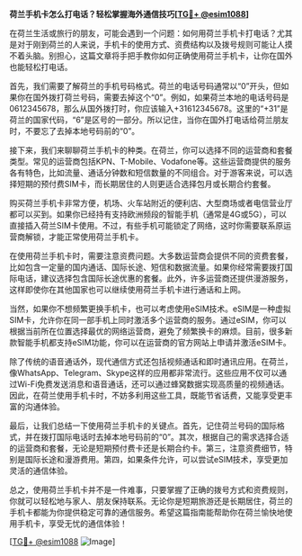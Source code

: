 **荷兰手机卡怎么打电话？轻松掌握海外通信技巧[[TG💪+ @esim1088](https://t.me/s/esim1088)]**

在荷兰生活或旅行的朋友，可能会遇到一个问题：如何用荷兰手机卡打电话？尤其是对于刚到荷兰的人来说，手机卡的使用方式、资费结构以及拨号规则可能让人摸不着头脑。别担心，这篇文章将手把手教你如何正确使用荷兰手机卡，让你在国外也能轻松打电话。

首先，我们需要了解荷兰的手机号码格式。荷兰的电话号码通常以“0”开头，但如果你在国外拨打荷兰号码，需要去掉这个“0”。例如，如果荷兰本地的电话号码是0612345678，那么从国外拨打时，你应该输入+31612345678。这里的“+31”是荷兰的国家代码，“6”是区号的一部分。所以记住，当你在国外打电话给荷兰朋友时，不要忘了去掉本地号码前的“0”。

接下来，我们来聊聊荷兰手机卡的种类。在荷兰，你可以选择不同的运营商和套餐类型。常见的运营商包括KPN、T-Mobile、Vodafone等。这些运营商提供的服务各有特色，比如流量、通话分钟数和短信数量的不同组合。对于游客来说，可以选择短期的预付费SIM卡，而长期居住的人则更适合选择包月或长期合约套餐。

购买荷兰手机卡非常方便，机场、火车站附近的便利店、大型商场或者电信营业厅都可以买到。如果你已经持有支持欧洲频段的智能手机（通常是4G或5G），可以直接插入荷兰SIM卡使用。不过，有些手机可能锁定了网络，这时你需要联系原运营商解锁，才能正常使用荷兰手机卡。

在使用荷兰手机卡时，需要注意资费问题。大多数运营商会提供不同的资费套餐，比如包含一定量的国内通话、国际长途、短信和数据流量。如果你经常需要拨打国际电话，建议选择包含国际长途优惠的套餐。此外，许多运营商还提供漫游服务，这样即使你在其他国家也可以继续使用荷兰手机卡进行通话和上网。

当然，如果你不想频繁更换手机卡，也可以考虑使用eSIM技术。eSIM是一种虚拟SIM卡，允许你在同一部手机上同时激活多个运营商的服务。通过eSIM，你可以根据当前所在位置选择最优的网络运营商，避免了频繁换卡的麻烦。目前，很多新款智能手机都支持eSIM功能，你可以在运营商的官方网站上申请并激活eSIM卡。

除了传统的语音通话外，现代通信方式还包括视频通话和即时通讯应用。在荷兰，像WhatsApp、Telegram、Skype这样的应用都非常流行。这些应用不仅可以通过Wi-Fi免费发送消息和语音通话，还可以通过蜂窝数据实现高质量的视频通话。因此，在荷兰使用手机卡时，不妨多利用这些工具，既能节省话费，又能享受更丰富的沟通体验。

最后，让我们总结一下使用荷兰手机卡的关键点。首先，记住荷兰号码的国际格式，并在拨打国际电话时去掉本地号码前的“0”。其次，根据自己的需求选择合适的运营商和套餐，无论是短期预付费卡还是长期合约卡。第三，注意资费细节，特别是国际长途和漫游费用。第四，如果条件允许，可以尝试eSIM技术，享受更加灵活的通信体验。

总之，使用荷兰手机卡并不是一件难事，只要掌握了正确的拨号方式和资费规则，你就可以轻松地与家人、朋友保持联系。无论你是短期旅游还是长期居住，荷兰的手机卡都能为你提供稳定可靠的通信服务。希望这篇指南能帮助你在荷兰愉快地使用手机卡，享受无忧的通信体验！

[[TG💪+ @esim1088](https://t.me/s/esim1088) ![Image](https://i.postimg.cc/4NQfJmqS/Snipaste-2025-05-13-00-14-12.png)]